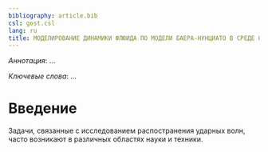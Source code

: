 ```yaml
---
bibliography: article.bib
csl: gost.csl
lang: ru
title: МОДЕЛИРОВАНИЕ ДИНАМИКИ ФЛЮИДА ПО МОДЕЛИ БАЕРА-НУНЦИАТО В СРЕДЕ OPENFOAM
---
```


*Аннотация*: ...

*Ключевые слова*: ...

# Введение
Задачи, связанные с исследованием распостранения ударных волн, часто возникают в различных областях науки и техники.

